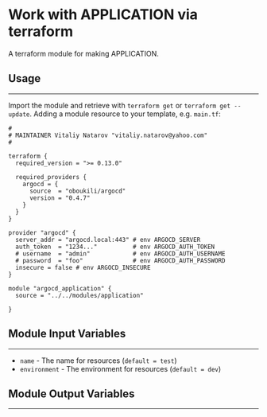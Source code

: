 # Work with APPLICATION via terraform

A terraform module for making APPLICATION.


## Usage
----------------------
Import the module and retrieve with ```terraform get``` or ```terraform get --update```. Adding a module resource to your template, e.g. `main.tf`:

```
#
# MAINTAINER Vitaliy Natarov "vitaliy.natarov@yahoo.com"
#

terraform {
  required_version = ">= 0.13.0"

  required_providers {
    argocd = {
      source  = "oboukili/argocd"
      version = "0.4.7"
    }
  }
}

provider "argocd" {
  server_addr = "argocd.local:443" # env ARGOCD_SERVER
  auth_token  = "1234..."          # env ARGOCD_AUTH_TOKEN
  # username  = "admin"            # env ARGOCD_AUTH_USERNAME
  # password  = "foo"              # env ARGOCD_AUTH_PASSWORD
  insecure = false # env ARGOCD_INSECURE
}

module "argocd_application" {
  source = "../../modules/application"

}

```

## Module Input Variables
----------------------
- `name` - The name for resources (`default = test`)
- `environment` - The environment for resources (`default = dev`)

## Module Output Variables
----------------------
